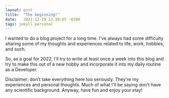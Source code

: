 ```yaml
---
layout: post
title:  "The beginning!"
date:   2021-12-29 13:30:05 -0300
tags: jekyll personal
---
```


I wanted to do a blog project for a long time. I've always had some difficulty sharing some of my thoughts and experiences related to life, work, hobbies, and such.

So, as a goal for 2022, I'll try to write at least once a week into this blog and try to make this out of a new hobby and incorporate it into my daily routine as a Developer.

Disclaimer: don't take everything here too seriously. They're my experiences and personal thoughts. Much of what I'll be saying don't have any scientific background. Anyway, have fun and enjoy your stay!
